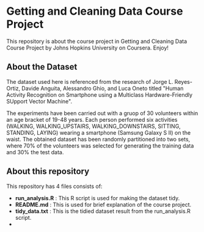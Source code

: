 # Getting and Cleaning Data Course Project
This repository is about the course project in Getting and Cleaning Data Course Project by Johns Hopkins University on Coursera. Enjoy!
## About the Dataset
The dataset used here is referenced from the research of Jorge L. Reyes-Ortiz, Davide Anguita, Alessandro Ghio, and Luca Oneto titled "Human Activity Recognition on Smartphone using a Multiclass Hardware-Friendly SUpport Vector Machine".

The experiments have been carried out with a gruop of 30 volunteers within an age bracket of 19-48 years. Each person performed six activities (WALKING, WALKING_UPSTAIRS, WALKING_DOWNSTAIRS, SITTING, STANDING, LAYING) wearing a smartphone (Samsung Galaxy S II) on the waist. The obtained dataset has been randomly partitioned into two sets, where 70% of the volunteers was selected for generating the training data and 30% the test data.
## About this repository
This repository has 4 files consists of:
- **run_analysis.R** : This R script is used for making the dataset tidy.
- **README.md** :  This is used for brief explanation of the course project.
- **tidy_data.txt** : This is the tidied dataset result from the run_analysis.R script.
- 
